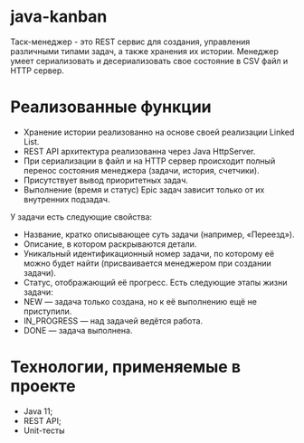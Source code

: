 # java-kanban

Таск-менеджер - это REST сервис для создания, управления различными типами задач, а также хранения их истории. Менеджер умеет сериализовать и десериализовать свое состояние в CSV файл и HTTP сервер.

# Реализованные функции
* Хранение истории реализованно на основе своей реализации Linked List.
* REST API архитектура реализованна через Java HttpServer.
* При сериализации в файл и на HTTP сервер происходит полный перенос состояния менеджера (задачи, история, счетчики).
* Присутствует вывод приоритетных задач.
* Выполнение (время и статус) Epic задач зависит только от их внутренних подзадач.

У задачи есть следующие свойства:

* Название, кратко описывающее суть задачи (например, «Переезд»).
* Описание, в котором раскрываются детали.
* Уникальный идентификационный номер задачи, по которому её можно будет найти (присваивается менеджером при создании задачи).
* Статус, отображающий её прогресс. Есть следующие этапы жизни задачи:
* NEW — задача только создана, но к её выполнению ещё не приступили.
* IN_PROGRESS — над задачей ведётся работа.
* DONE — задача выполнена.

# Технологии, применяемые в проекте
* Java 11;
* REST API;
* Unit-тесты
